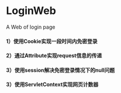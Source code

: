 # LoginWeb
A Web of login page

#### 1）使用Cookie实现一段时间内免密登录
#### 2）通过Attribute实现request信息的传递
#### 3）使用session解决免密登录情况下的null问题
#### 3）使用ServletContext实现网页计数器
	
	

